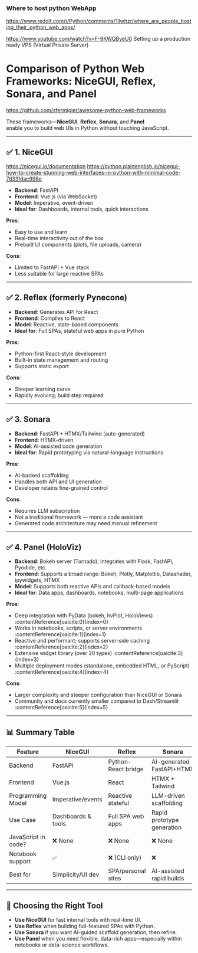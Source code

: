 ### Where to host python WebApp
https://www.reddit.com/r/Python/comments/1llwhzr/where_are_people_hosting_their_python_web_apps/

https://www.youtube.com/watch?v=F-9KWQByeU0  Setting up a production ready VPS (Virtual Private Server)

# Comparison of Python Web Frameworks: NiceGUI, Reflex, Sonara, and Panel

<https://github.com/sfermigier/awesome-python-web-frameworks>

These frameworks—**NiceGUI**, **Reflex**, **Sonara**, and **Panel**  
enable you to build web UIs in Python without touching JavaScript.  

---

## ✅ 1. NiceGUI
<https://nicegui.io/documentation> 
<https://python.plainenglish.io/nicegui-how-to-create-stunning-web-interfaces-in-python-with-minimal-code-7d33fdac998e>


- **Backend**: FastAPI  
- **Frontend**: Vue.js (via WebSocket)  
- **Model**: Imperative, event-driven  
- **Ideal for**: Dashboards, internal tools, quick interactions  

**Pros**:  
- Easy to use and learn  
- Real-time interactivity out of the box  
- Prebuilt UI components (plots, file uploads, camera)  

**Cons**:  
- Limited to FastAPI + Vue stack  
- Less suitable for large reactive SPAs  

---

## ✅ 2. Reflex (formerly Pynecone)

- **Backend**: Generates API for React  
- **Frontend**: Compiles to React  
- **Model**: Reactive, state-based components  
- **Ideal for**: Full SPAs, stateful web apps in pure Python  

**Pros**:  
- Python-first React-style development  
- Built-in state management and routing  
- Supports static export  

**Cons**:  
- Steeper learning curve  
- Rapidly evolving; build step required  

---

## ✅ 3. Sonara

- **Backend**: FastAPI + HTMX/Tailwind (auto-generated)  
- **Frontend**: HTMX-driven  
- **Model**: AI-assisted code generation  
- **Ideal for**: Rapid prototyping via natural-language instructions  

**Pros**:  
- AI-backed scaffolding  
- Handles both API and UI generation  
- Developer retains fine-grained control  

**Cons**:  
- Requires LLM subscription  
- Not a traditional framework — more a code assistant  
- Generated code architecture may need manual refinement  

---

## ✅ 4. Panel (HoloViz)

- **Backend**: Bokeh server (Tornado); integrates with Flask, FastAPI, Pyodide, etc.  
- **Frontend**: Supports a broad range: Bokeh, Plotly, Matplotlib, Datashader, ipywidgets, HTMX  
- **Model**: Supports both reactive APIs and callback-based models  
- **Ideal for**: Data apps, dashboards, notebooks, multi-page applications  

**Pros**:  
- Deep integration with PyData (bokeh, hvPlot, HoloViews) :contentReference[oaicite:0]{index=0}  
- Works in notebooks, scripts, or server environments :contentReference[oaicite:1]{index=1}  
- Reactive and performant; supports server-side caching :contentReference[oaicite:2]{index=2}  
- Extensive widget library (over 20 types) :contentReference[oaicite:3]{index=3}  
- Multiple deployment modes (standalone, embedded HTML, or PyScript) :contentReference[oaicite:4]{index=4}  

**Cons**:  
- Larger complexity and steeper configuration than NiceGUI or Sonara  
- Community and docs currently smaller compared to Dash/Streamlit :contentReference[oaicite:5]{index=5}  

---

## 📊 Summary Table

| Feature                | NiceGUI             | Reflex               | Sonara                      | **Panel**                              |
|------------------------|---------------------|----------------------|-----------------------------|----------------------------------------|
| Backend                | FastAPI             | Python-React bridge | AI-generated FastAPI+HTMX  | Bokeh server (+ Flask/FastAPI)        |
| Frontend              | Vue.js              | React                | HTMX + Tailwind             | Plotly/Bokeh/Matplotlib, ipywidgets   |
| Programming Model      | Imperative/events  | Reactive stateful    | LLM-driven scaffolding      | Reactive + callback-based             |
| Use Case              | Dashboards & tools | Full SPA web apps    | Rapid prototype generation  | Data apps, notebooks, dashboards      |
| JavaScript in code?   | ❌ None             | ❌ None              | ❌ None                     | ❌ None                                |
| Notebook support      | ✅                  | ❌ (CLI only)        | ❌                          | ✅ Full support                        |
| Best for              | Simplicity/UI dev  | SPA/personal sites  | AI-assisted rapid builds    | Exploratory & production data apps    |

---

## 🧭 Choosing the Right Tool

- **Use NiceGUI** for fast internal tools with real-time UI.
- **Use Reflex** when building full-featured SPAs with Python.
- **Use Sonara** if you want AI-guided scaffold generation, then refine.
- **Use Panel** when you need flexible, data-rich apps—especially within notebooks or data-science workflows.

 

